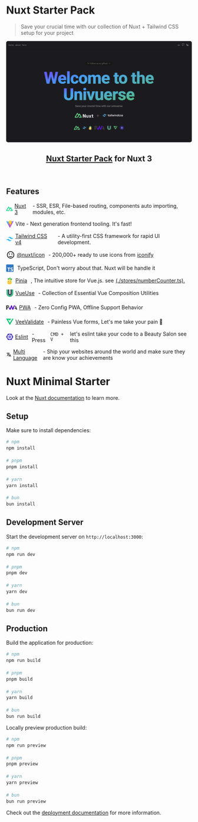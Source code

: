 # Nuxt Starter Pack

> Save your crucial time with our collection of Nuxt + Tailwind CSS setup for your project

<p align="center">
<img src="assets/image/univuerse.png" width="600" style="border-radius: 5px"  />
</p>

<h2 align="center">
<a href="https://github.com/The-Univuerse/nuxt-tailwind-starter-pack">Nuxt Starter Pack</a> for Nuxt 3
</h2>
<br>

## Features

<p style="display: flex;align-items: center; gap: 5px">
<svg xmlns="http://www.w3.org/2000/svg" width="20" height="20" viewBox="0 0 256 168"><path fill="#00dc82" d="M143.618 167.029h95.166c3.023 0 5.992-.771 8.61-2.237a16.96 16.96 0 0 0 6.302-6.115a16.3 16.3 0 0 0 2.304-8.352c0-2.932-.799-5.811-2.312-8.35L189.778 34.6a16.97 16.97 0 0 0-6.301-6.113a17.6 17.6 0 0 0-8.608-2.238c-3.023 0-5.991.772-8.609 2.238a16.96 16.96 0 0 0-6.3 6.113l-16.342 27.473l-31.95-53.724a17 17 0 0 0-6.304-6.112A17.64 17.64 0 0 0 96.754 0c-3.022 0-5.992.772-8.61 2.237a17 17 0 0 0-6.303 6.112L2.31 141.975a16.3 16.3 0 0 0-2.31 8.35c0 2.932.793 5.813 2.304 8.352a16.96 16.96 0 0 0 6.302 6.115a17.6 17.6 0 0 0 8.61 2.237h59.737c23.669 0 41.123-10.084 53.134-29.758l29.159-48.983l15.618-26.215l46.874 78.742h-62.492zm-67.64-26.24l-41.688-.01L96.782 35.796l31.181 52.492l-20.877 35.084c-7.976 12.765-17.037 17.416-31.107 17.416" /></svg>
<a style="margin-right: 5px" href="https://nuxt.com/">Nuxt 3</a> - SSR, ESR, File-based routing, components auto importing, modules, etc.
</p>

<p style="display: flex;align-items: center; gap: 5px">
<svg xmlns="http://www.w3.org/2000/svg" width="20" height="20" viewBox="0 0 256 257">
<defs><linearGradient id="logosVitejs0" x1="-.828%" x2="57.636%" y1="7.652%" y2="78.411%"><stop offset="0%" stop-color="#41d1ff" /><stop offset="100%" stop-color="#bd34fe" /></linearGradient><linearGradient id="logosVitejs1" x1="43.376%" x2="50.316%" y1="2.242%" y2="89.03%"><stop offset="0%" stop-color="#ffea83" /><stop offset="8.333%" stop-color="#ffdd35" /><stop offset="100%" stop-color="#ffa800" /></linearGradient></defs><path fill="url(#logosVitejs0)" d="M255.153 37.938L134.897 252.976c-2.483 4.44-8.862 4.466-11.382.048L.875 37.958c-2.746-4.814 1.371-10.646 6.827-9.67l120.385 21.517a6.5 6.5 0 0 0 2.322-.004l117.867-21.483c5.438-.991 9.574 4.796 6.877 9.62" /><path fill="url(#logosVitejs1)" d="M185.432.063L96.44 17.501a3.27 3.27 0 0 0-2.634 3.014l-5.474 92.456a3.268 3.268 0 0 0 3.997 3.378l24.777-5.718c2.318-.535 4.413 1.507 3.936 3.838l-7.361 36.047c-.495 2.426 1.782 4.5 4.151 3.78l15.304-4.649c2.372-.72 4.652 1.36 4.15 3.788l-11.698 56.621c-.732 3.542 3.979 5.473 5.943 2.437l1.313-2.028l72.516-144.72c1.215-2.423-.88-5.186-3.54-4.672l-25.505 4.922c-2.396.462-4.435-1.77-3.759-4.114l16.646-57.705c.677-2.35-1.37-4.583-3.769-4.113" />
</svg>
Vite - Next generation frontend tooling. It's fast!
</p>

<p style="display: flex;align-items: center; gap: 5px">
<svg xmlns="http://www.w3.org/2000/svg" width="20" height="20" viewBox="0 0 128 128"><path fill="#38bdf8" d="M64.004 25.602c-17.067 0-27.73 8.53-32 25.597c6.398-8.531 13.867-11.73 22.398-9.597c4.871 1.214 8.352 4.746 12.207 8.66C72.883 56.629 80.145 64 96.004 64c17.066 0 27.73-8.531 32-25.602q-9.6 12.803-22.399 9.602c-4.87-1.215-8.347-4.746-12.207-8.66c-6.27-6.367-13.53-13.738-29.394-13.738M32.004 64c-17.066 0-27.73 8.531-32 25.602Q9.603 76.799 22.402 80c4.871 1.215 8.352 4.746 12.207 8.66c6.274 6.367 13.536 13.738 29.395 13.738c17.066 0 27.73-8.53 32-25.597q-9.6 12.797-22.399 9.597c-4.87-1.214-8.347-4.746-12.207-8.66C55.128 71.371 47.868 64 32.004 64m0 0"/></svg>
<a style="margin-right: 5px" href="https://tailwindcss.com/">Tailwind CSS v4</a> - A utility-first CSS framework for rapid UI development.
</p>

<p style="display: flex;align-items: center; gap: 5px">
<svg xmlns="http://www.w3.org/2000/svg" width="24" height="24" viewBox="0 0 24 24"><g fill="currentColor" fill-opacity="0"><path d="M9.5 9c0 -0.52 -0.48 -1 -1 -1c-0.52 0 -1 0.48 -1 1v1.44c0 0.52 0.48 1.06 1 1.06c0.52 0 1 -0.48 1 -1v-1.5Z" fill-opacity="1"/><path d="M16.5 9c0 -0.52 -0.48 -1 -1 -1c-0.52 0 -1 0.48 -1 1v1.44c0 0.52 0.48 1.06 1 1.06c0.52 0 1 -0.48 1 -1v-1.5Z" fill-opacity="1"/><path fill-rule="evenodd" d="M12 18c3.13 0 5.33 -2.88 5 -3.5c-0.33 -0.63 -1.5 1.5 -5 1.5c-3.5 0 -4.69 -2.13 -5 -1.5c-0.31 0.63 1.88 3.5 5 3.5Z" clip-rule="evenodd" fill-opacity="1"/></g><path fill="none" stroke="currentColor" stroke-linecap="round" stroke-linejoin="round" stroke-width="2" d="M12 3c4.97 0 9 4.03 9 9c0 4.97 -4.03 9 -9 9c-4.97 0 -9 -4.03 -9 -9c0 -4.97 4.03 -9 9 -9Z"/></svg>
<a style="margin-right: 5px" href="https://tailwindcss.com/">@nuxt/icon</a> - 200,000+ ready to use icons from <a href="https://icon-sets.iconify.design/">iconify</a>
</p>

<p style="display: flex;align-items: center; gap: 5px">
<svg style="margin-right: 5px" xmlns="http://www.w3.org/2000/svg" width="20" height="20" viewBox="0 0 256 256"><path fill="#3178c6" d="M20 0h216c11.046 0 20 8.954 20 20v216c0 11.046-8.954 20-20 20H20c-11.046 0-20-8.954-20-20V20C0 8.954 8.954 0 20 0"/><path fill="#fff" d="M150.518 200.475v27.62q6.738 3.453 15.938 5.179T185.849 235q9.934 0 18.874-1.899t15.678-6.257q6.738-4.359 10.669-11.394q3.93-7.033 3.93-17.391q0-7.51-2.246-13.163a30.8 30.8 0 0 0-6.479-10.055q-4.232-4.402-10.149-7.898t-13.347-6.602q-5.442-2.245-9.761-4.359t-7.342-4.316q-3.024-2.2-4.665-4.661t-1.641-5.567q0-2.848 1.468-5.135q1.469-2.288 4.147-3.927t6.565-2.547q3.887-.906 8.638-.906q3.456 0 7.299.518q3.844.517 7.732 1.597a54 54 0 0 1 7.558 2.719a41.7 41.7 0 0 1 6.781 3.797v-25.807q-6.306-2.417-13.778-3.582T198.633 107q-9.847 0-18.658 2.115q-8.811 2.114-15.506 6.602q-6.694 4.49-10.582 11.437Q150 134.102 150 143.769q0 12.342 7.127 21.06t21.638 14.759a292 292 0 0 1 10.625 4.575q4.924 2.244 8.509 4.66t5.658 5.265t2.073 6.474a9.9 9.9 0 0 1-1.296 4.963q-1.295 2.287-3.93 3.97t-6.565 2.632t-9.2.95q-8.983 0-17.794-3.151t-16.327-9.451m-46.036-68.733H140V109H41v22.742h35.345V233h28.137z"/></svg>
TypeScript, Don't worry about that. Nuxt will be handle it
</p>

<p style="display: flex;align-items: center; gap: 5px">
<svg xmlns="http://www.w3.org/2000/svg" width="20" height="20" viewBox="0 0 256 331"><defs><linearGradient id="logosPinia0" x1="55.342%" x2="42.817%" y1="0%" y2="42.863%"><stop offset="0%" stop-color="#52ce63"/><stop offset="100%" stop-color="#51a256"/></linearGradient><linearGradient id="logosPinia1" x1="55.349%" x2="42.808%" y1="0%" y2="42.863%"><stop offset="0%" stop-color="#52ce63"/><stop offset="100%" stop-color="#51a256"/></linearGradient><linearGradient id="logosPinia2" x1="50%" x2="50%" y1="0%" y2="58.811%"><stop offset="0%" stop-color="#8ae99c"/><stop offset="100%" stop-color="#52ce63"/></linearGradient><linearGradient id="logosPinia3" x1="51.378%" x2="44.585%" y1="17.473%" y2="100%"><stop offset="0%" stop-color="#ffe56c"/><stop offset="100%" stop-color="#ffc63a"/></linearGradient></defs><path fill="url(#logosPinia0)" d="M67.56 173.328c30.366-2.985 41.08-27.648 44.735-64.823c3.654-37.175-21.174-70.814-31.502-69.799s-43.15 40.322-46.805 77.497c-3.654 37.175 3.205 60.11 33.572 57.125" transform="rotate(-38 72.877 106.136)"/><path fill="url(#logosPinia1)" d="M184.454 186.277c30.367 2.986 36.394-20.032 32.74-57.207c-3.655-37.175-35.645-76.4-45.973-77.415s-35.989 32.542-32.334 69.717s15.201 61.92 45.567 64.905" transform="rotate(52 178.34 119.085)"/><path fill="url(#logosPinia2)" d="M129.232 151.601c27.341 0 34.878-26.184 34.878-67.013S138.531 3.745 129.232 3.745S93.605 43.758 93.605 84.588c0 40.829 8.286 67.013 35.627 67.013" transform="rotate(7 128.858 77.673)"/><path fill="url(#logosPinia3)" d="M113.386 330.307c56.896 0 103.038-16.528 103.038-91.482s-46.142-136.462-103.038-136.462c-56.897 0-103.002 61.507-103.002 136.462s46.105 91.482 103.002 91.482"/><ellipse cx="165.427" cy="216.677" fill="#eaadcc" rx="14.717" ry="6.845"/><ellipse cx="57.273" cy="212.57" fill="#eaadcc" rx="14.717" ry="6.845" transform="rotate(7 57.273 212.57)"/><path d="M96.266 210.285a2.054 2.054 0 1 0-3.406 2.295c3.151 4.676 7.997 7.39 14.373 8.119c6.348.725 12.016-.902 16.877-4.852a2.054 2.054 0 1 0-2.59-3.187c-3.999 3.249-8.563 4.559-13.82 3.958c-5.23-.598-8.986-2.7-11.434-6.333M65.818 178.63a14.67 14.67 0 0 1 10.551 3.945a14.67 14.67 0 0 1 4.672 10.25a14.67 14.67 0 0 1-3.945 10.55a14.67 14.67 0 0 1-10.25 4.672a14.67 14.67 0 0 1-10.551-3.945a14.67 14.67 0 0 1-4.67-10.25a14.67 14.67 0 0 1 3.944-10.55a14.67 14.67 0 0 1 10.249-4.672"/><path fill="#fff" d="M66.59 190.932a4.792 4.792 0 1 0-9.578.336a4.792 4.792 0 0 0 9.579-.336"/><path d="M154.99 182.366a14.67 14.67 0 0 1 10.552 3.944a14.67 14.67 0 0 1 4.67 10.25a14.67 14.67 0 0 1-3.944 10.551a14.67 14.67 0 0 1-10.25 4.671a14.67 14.67 0 0 1-10.55-3.945a14.67 14.67 0 0 1-4.672-10.25a14.67 14.67 0 0 1 3.945-10.55a14.67 14.67 0 0 1 10.25-4.671"/><path fill="#fff" d="M65.71 175.552c9.824-.343 18.066 7.342 18.409 17.165s-7.342 18.065-17.166 18.408s-18.064-7.342-18.407-17.166c-.343-9.823 7.341-18.064 17.164-18.407m12.252 17.38c-.224-6.423-5.613-11.448-12.037-11.223c-6.422.224-11.447 5.612-11.222 12.035c.224 6.424 5.612 11.448 12.035 11.224s11.448-5.612 11.224-12.036m76.921-13.645c9.824-.343 18.065 7.342 18.408 17.165s-7.342 18.065-17.165 18.408s-18.065-7.342-18.408-17.165s7.342-18.065 17.165-18.408m12.251 17.38c-.224-6.423-5.612-11.447-12.036-11.223s-11.448 5.613-11.223 12.036s5.612 11.448 12.035 11.224c6.424-.225 11.448-5.613 11.224-12.037"/><path fill="#fff" d="M155.763 194.668a4.792 4.792 0 1 0-9.578.335a4.792 4.792 0 0 0 9.578-.335"/><path fill="#ecb732" d="m38.083 243.16l22.33 23.235l16.022-17.044a3.765 3.765 0 0 1 5.486 5.157l-16.283 17.324l23.1 24.036a3.765 3.765 0 1 1-5.43 5.218l-22.834-23.761l-10.725 11.41a3.765 3.765 0 1 1-5.486-5.158l10.986-11.688l-22.595-23.511a3.765 3.765 0 1 1 5.43-5.218m149.956 0a3.765 3.765 0 1 1 5.429 5.218l-22.596 23.511l10.988 11.688a3.765 3.765 0 0 1-.042 5.201l-.123.121a3.765 3.765 0 0 1-5.322-.165l-10.725-11.41l-22.834 23.762a3.765 3.765 0 0 1-5.197.222l-.127-.116a3.765 3.765 0 0 1-.105-5.324l23.1-24.036l-16.284-17.324a3.765 3.765 0 0 1 .042-5.2l.123-.121a3.765 3.765 0 0 1 5.321.164l16.021 17.044z"/><path fill="#ffc73b" d="M136.602 126.74a3.765 3.765 0 0 1 0 5.323l-17.53 17.531l10.684 10.686a3.765 3.765 0 0 1 .12 5.2l-.12.125a3.765 3.765 0 0 1-5.324 0l-10.686-10.686l-10.686 10.686a3.765 3.765 0 1 1-5.324-5.325l10.685-10.686l-17.53-17.53a3.765 3.765 0 0 1-.12-5.2l.12-.125a3.765 3.765 0 0 1 5.324 0l17.531 17.53l17.531-17.53a3.765 3.765 0 0 1 5.325 0"/></svg>
<a style="margin-right: 5px" href="https://pinia.vuejs.org/">Pinia</a> , The intuitive store for Vue.js. see <a href="https://github.com/The-Univuerse/nuxt-tailwind-starter-pack/blob/main/stores/numberCounter.ts">(./stores/numberCounter.ts).</a>
</p>

<p style="display: flex;align-items: center; gap: 5px">
<svg xmlns="http://www.w3.org/2000/svg" width="20" height="20" viewBox="0 0 256 277"><path fill="#35495e" d="M202.968 0v148.146c0 41.405-33.563 74.967-74.968 74.967s-74.968-33.562-74.968-74.967V0h53.036v148.146a21.932 21.932 0 1 0 43.864 0V0z"/><path fill="#41b883" d="M256 0v148.146c0 70.694-57.306 128.019-128 128.019S0 218.84 0 148.145V0h53.032v148.146c0 41.405 33.566 74.967 74.968 74.967s74.968-33.562 74.968-74.967V0z"/></svg>
<a style="margin-right: 5px" href="https://vueuse.org/">VueUse</a> - Collection of Essential Vue Composition Utilities
</p>

<p style="display: flex;align-items: center; gap: 5px">
<svg xmlns="http://www.w3.org/2000/svg" width="30" height="30" viewBox="0 0 512 193"><path fill="#3d3d3d" d="m376.818 158.244l14.791-37.403h42.707l-20.267-56.739L439.397 0L512 192.769h-53.542l-12.407-34.525z"/><path fill="#5a0fc8" d="M331.14 192.77L408.863 0l-51.528.001l-53.167 124.571L266.361.001h-39.607l-40.595 124.571l-28.629-56.764l-25.907 79.817l26.304 45.145h50.71L245.32 81.056l34.976 111.714z"/><path fill="#3d3d3d" d="M48.912 126.595H80.65q14.421 0 25.683-3.22l8.208-25.287l22.94-70.674a56.5 56.5 0 0 0-5.986-7.858Q113.827 0 79.795 0H0v192.77h48.912zm42.01-82.247q6.901 6.945 6.901 18.59q0 11.733-6.069 18.611q-6.653 7.642-24.5 7.642H48.912V37.404h18.476q16.635 0 23.534 6.945"/></svg>
<a style="margin-right: 5px" href="https://vite-pwa-org.netlify.app/">PWA</a> - Zero Config PWA, Offline Support Behavior
</p>

<p style="display: flex;align-items: center; gap: 5px">
<svg xmlns="http://www.w3.org/2000/svg" width="20" height="20" viewBox="0 0 128 128"><path fill="#04c971" d="m0 8.574l64 110.852L128 8.574h-21.408l-10.705 18.54L64 82.343l-31.887-55.23h21.979L64 44.27l9.908-17.158L84.611 8.574z"/></svg>
<a style="margin-right: 5px" href="https://vite-pwa-org.netlify.app/">VeeValidate</a> - Painless Vue forms, Let's me take your pain 💪
</p>

<p style="display: flex;align-items: center; gap: 5px">
<svg xmlns="http://www.w3.org/2000/svg" width="20" height="20" viewBox="0 0 256 225"><path fill="#8080f2" d="m77.965 80.568l48.57-28.042a3.93 3.93 0 0 1 3.93 0l48.57 28.042A3.93 3.93 0 0 1 181 83.971v56.084c0 1.403-.75 2.7-1.965 3.403l-48.57 28.042a3.93 3.93 0 0 1-3.93 0l-48.57-28.042A3.93 3.93 0 0 1 76 140.055V83.97c.001-1.404.75-2.7 1.965-3.403"/><path fill="#4b32c3" d="M254.417 107.417L196.323 6.35C194.213 2.696 190.315 0 186.095 0H69.906c-4.22 0-8.12 2.696-10.23 6.35L1.583 107.194c-2.11 3.655-2.11 8.268 0 11.923l58.093 100.239c2.11 3.654 6.01 5.522 10.23 5.522h116.188c4.22 0 8.119-1.812 10.228-5.467l58.094-100.402c2.112-3.653 2.112-7.938 0-11.592m-48.105 48.6c0 1.485-.894 2.86-2.182 3.604l-73.999 42.693a4.21 4.21 0 0 1-4.186 0l-74.056-42.693c-1.287-.744-2.188-2.118-2.188-3.605V70.628c0-1.487.888-2.86 2.176-3.604l73.995-42.694a4.2 4.2 0 0 1 4.185 0l74.06 42.694c1.289.744 2.195 2.117 2.195 3.604z"/></svg>
<a style="margin-right: 5px" href="https://vite-pwa-org.netlify.app/">Eslint</a> - Press <code>CMD + V</code> let's eslint take your code to a Beauty Salon see this
</p>

<p style="display: flex;align-items: center; gap: 5px">
<svg xmlns="http://www.w3.org/2000/svg" width="20" height="20" viewBox="0 0 512 512"><path fill="currentColor" d="m478.33 433.6l-90-218a22 22 0 0 0-40.67 0l-90 218a22 22 0 1 0 40.67 16.79L316.66 406h102.67l18.33 44.39A22 22 0 0 0 458 464a22 22 0 0 0 20.32-30.4ZM334.83 362L368 281.65L401.17 362Zm-66.99-19.08a22 22 0 0 0-4.89-30.7c-.2-.15-15-11.13-36.49-34.73c39.65-53.68 62.11-114.75 71.27-143.49H330a22 22 0 0 0 0-44H214V70a22 22 0 0 0-44 0v20H54a22 22 0 0 0 0 44h197.25c-9.52 26.95-27.05 69.5-53.79 108.36c-31.41-41.68-43.08-68.65-43.17-68.87a22 22 0 0 0-40.58 17c.58 1.38 14.55 34.23 52.86 83.93c.92 1.19 1.83 2.35 2.74 3.51c-39.24 44.35-77.74 71.86-93.85 80.74a22 22 0 1 0 21.07 38.63c2.16-1.18 48.6-26.89 101.63-85.59c22.52 24.08 38 35.44 38.93 36.1a22 22 0 0 0 30.75-4.9Z"/></svg>
<a style="margin-right: 5px" href="https://github.com/The-Univuerse/nuxt-tailwind-starter-pack/tree/main/i18n/locales">Multi Language</a> - Ship your websites around the world and make sure they are know your achievements
</p>

# Nuxt Minimal Starter

Look at the [Nuxt documentation](https://nuxt.com/docs/getting-started/introduction) to learn more.

## Setup

Make sure to install dependencies:

```bash
# npm
npm install

# pnpm
pnpm install

# yarn
yarn install

# bun
bun install
```

## Development Server

Start the development server on `http://localhost:3000`:

```bash
# npm
npm run dev

# pnpm
pnpm dev

# yarn
yarn dev

# bun
bun run dev
```

## Production

Build the application for production:

```bash
# npm
npm run build

# pnpm
pnpm build

# yarn
yarn build

# bun
bun run build
```

Locally preview production build:

```bash
# npm
npm run preview

# pnpm
pnpm preview

# yarn
yarn preview

# bun
bun run preview
```

Check out the [deployment documentation](https://nuxt.com/docs/getting-started/deployment) for more information.
